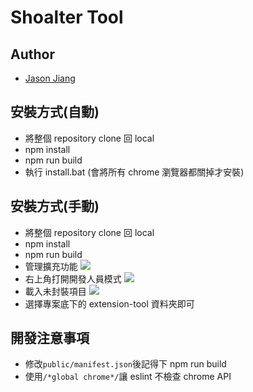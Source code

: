 # Shoalter Tool

## Author

- [Jason Jiang](https://github.com/st890670)

## 安裝方式(自動)

- 將整個 repository clone 回 local
- npm install
- npm run build
- 執行 install.bat (會將所有 chrome 瀏覽器都關掉才安裝)

## 安裝方式(手動)

- 將整個 repository clone 回 local
- npm install
- npm run build
- 管理擴充功能
  ![](https://i.imgur.com/UZUi7Zvl.png)
- 右上角打開開發人員模式
  ![](https://i.imgur.com/JphjcVz.png)
- 載入未封裝項目
  ![](https://i.imgur.com/jNZLFKQ.png)
- 選擇專案底下的 extension-tool 資料夾即可

## 開發注意事項

- 修改`public/manifest.json`後記得下 npm run build
- 使用`/*global chrome*/`讓 eslint 不檢查 chrome API
